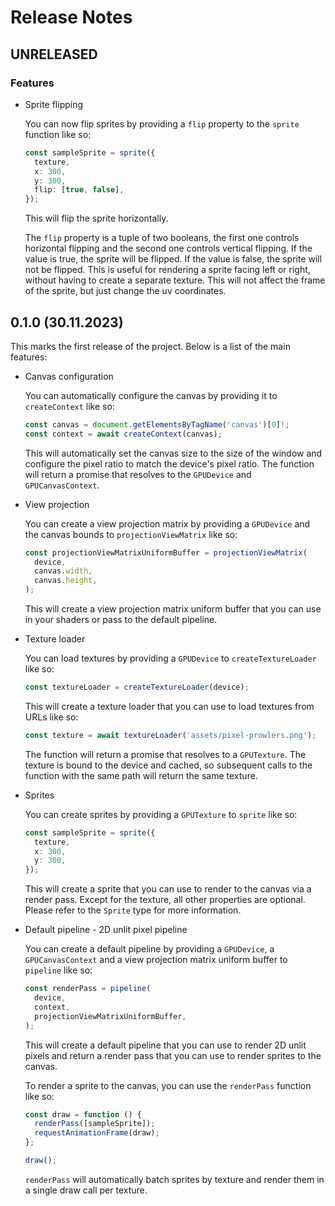 # Release Notes

## UNRELEASED

### Features

- Sprite flipping

  You can now flip sprites by providing a `flip` property to the `sprite` function like so:

  ```ts
  const sampleSprite = sprite({
    texture,
    x: 300,
    y: 300,
    flip: [true, false],
  });
  ```

  This will flip the sprite horizontally.

  The `flip` property is a tuple of two booleans, the first one controls horizontal flipping and the second one controls vertical flipping.
  If the value is true, the sprite will be flipped. If the value is false, the sprite will not be flipped.
  This is useful for rendering a sprite facing left or right, without having to create a separate texture.
  This will not affect the frame of the sprite, but just change the uv coordinates.

## 0.1.0 (30.11.2023)

This marks the first release of the project. Below is a list of the main features:

- Canvas configuration

  You can automatically configure the canvas by providing it to `createContext` like so:

  ```ts
  const canvas = document.getElementsByTagName('canvas')[0]!;
  const context = await createContext(canvas);
  ```

  This will automatically set the canvas size to the size of the window and configure the pixel ratio to match the device's pixel ratio.
  The function will return a promise that resolves to the `GPUDevice` and `GPUCanvasContext`.

- View projection

  You can create a view projection matrix by providing a `GPUDevice` and the canvas bounds to `projectionViewMatrix` like so:

  ```ts
  const projectionViewMatrixUniformBuffer = projectionViewMatrix(
    device,
    canvas.width,
    canvas.height,
  );
  ```

  This will create a view projection matrix uniform buffer that you can use in your shaders or pass to the default pipeline.

- Texture loader

  You can load textures by providing a `GPUDevice` to `createTextureLoader` like so:

  ```ts
  const textureLoader = createTextureLoader(device);
  ```

  This will create a texture loader that you can use to load textures from URLs like so:

  ```ts
  const texture = await textureLoader('assets/pixel-prowlers.png');
  ```

  The function will return a promise that resolves to a `GPUTexture`. The texture is bound to the device and cached, so subsequent calls to the function with the same path will return the same texture.

- Sprites

  You can create sprites by providing a `GPUTexture` to `sprite` like so:

  ```ts
  const sampleSprite = sprite({
    texture,
    x: 300,
    y: 300,
  });
  ```

  This will create a sprite that you can use to render to the canvas via a render pass. Except for the texture, all other properties are optional. Please refer to the `Sprite` type for more information.

- Default pipeline - 2D unlit pixel pipeline

  You can create a default pipeline by providing a `GPUDevice`, a `GPUCanvasContext` and a view projection matrix uniform buffer to `pipeline` like so:

  ```ts
  const renderPass = pipeline(
    device,
    context,
    projectionViewMatrixUniformBuffer,
  );
  ```

  This will create a default pipeline that you can use to render 2D unlit pixels and return a render pass that you can use to render sprites to the canvas.

  To render a sprite to the canvas, you can use the `renderPass` function like so:

  ```ts
  const draw = function () {
    renderPass([sampleSprite]);
    requestAnimationFrame(draw);
  };

  draw();
  ```

  `renderPass` will automatically batch sprites by texture and render them in a single draw call per texture.
